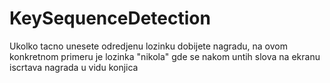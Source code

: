 # KeySequenceDetection
Ukolko tacno unesete odredjenu lozinku dobijete nagradu, na ovom konkretnom primeru je lozinka "nikola" gde se nakom untih slova na ekranu iscrtava nagrada u vidu konjica
